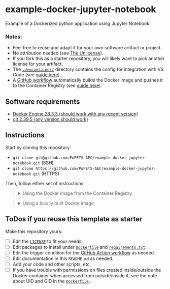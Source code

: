# example-docker-jupyter-notebook

Example of a Dockerized python application using Jupyter Notebook.

### Notes:
- Feel free to reuse and adapt it for your own software artifact or project.
- No attribution needed (see [The Unlicense](LICENSE)).
- If you fork this as a starter repository, you will likely want to pick another
  license for your artifact.
- The [`.devcontainer/`](.devcontainer/) directory contains the config for
 integration with VS Code (see [guide
here](https://github.com/PoPETS-AEC/examples-and-other-resources/blob/main/resources/vs-code-docker-integration.md)).
- A [GitHub workflow](.github/workflows/build-push-docker-image.yaml)
  automatically builds the Docker image and pushes it to the Container Registry
(see [guide
here](https://github.com/PoPETS-AEC/examples-and-other-resources/blob/main/resources/github-workflow-docker-image.md)).

## Software requirements
- [Docker Engine 28.3.3 (should work with any recent version)](https://docs.docker.com/engine/install/)
- [git 2.39.5 (any version should work)](https://git-scm.com/downloads)

## Instructions

Start by cloning this repository:
- `git clone git@github.com:PoPETS-AEC/example-docker-jupyter-notebook.git` (SSH)
- `git clone https://github.com/PoPETS-AEC/example-docker-jupyter-notebook.git` (HTTPS)

Then, follow either set of instructions:

> <details><summary>Using the Docker image from the Container Registry</summary>
>
> This [GitHub workflow](.github/workflows/build-push-docker-image.yaml)
> automatically builds and pushes the Docker image to GitHub's Container Registry
> when the `Dockerfile` or the `requirements.txt` files are modified.
>
> 1. Pull the Docker image:
> ```bash
> docker pull ghcr.io/popets-aec/example-docker-jupyter-notebook:main
> ```
> 2. Launch the Docker container, attach the current working directory (i.e.,
> run from the root of the cloned git repository) as a volume, set the context
> to be that volume, and provide an interactive bash terminal:
> ```bash
> docker run --rm -it -p 8888:8888 \
>     -v ${PWD}:/workspaces/example-docker-jupyter-notebook \
>     -w /workspaces/example-docker-jupyter-notebook \
>     --entrypoint bash ghcr.io/popets-aec/example-docker-jupyter-notebook:main
> ```
> 3. Launch the Jupyter server:
> ```bash
> jupyter notebook --ip 0.0.0.0 --no-browser
> ```
> 4. Open in your browser the Jupyter session link provided in the terminal
>    output (e.g., `http://127.0.0.1:8888/tree?token=......`) and execute the
>    cells of the [`Example.ipynb`](Example.ipynb) notebook.
> </details>



> <details><summary>Using a locally built Docker image</summary>
>
> 1. Build the Docker image:
> ```bash
> docker build -t example-docker-jupyter-notebook:main .
> ```
> 2. Launch the Docker container, attach the current working directory (i.e.,
> run from the root of the cloned git repository) as a volume, set the context
> to be that volume, and provide an interactive bash terminal:
> ```bash
> docker run --rm -it -p 8888:8888 \
>     -v ${PWD}:/workspaces/example-docker-jupyter-notebook \
>     -w /workspaces/example-docker-jupyter-notebook \
>     --entrypoint bash example-docker-jupyter-notebook:main
> ```
> 3. Launch the Jupyter server:
> ```bash
> jupyter notebook --ip 0.0.0.0 --no-browser
> ```
> 4. Open in your browser the Jupyter session link provided in the terminal
>    output (e.g., `http://127.0.0.1:8888/tree?token=......`) and execute the
>    cells of the [`Example.ipynb`](Example.ipynb) notebook.
> </details>

## ToDos if you reuse this template as starter

Make this repository yours:

- [ ] Edit the [`LICENSE`](./LICENSE) to fit your needs.
- [ ] Edit packages to install under [`Dockerfile`](./Dockerfile) and
  [`requirements.txt`](./requirements.txt).
- [ ] Edit the trigger condition for the [GitHub Action
  workflow](./github/workflows/build-push-docker-image.yaml) as needed.
- [ ] Edit documentation in this `README.md` as needed.
- [ ] Add your code and other scripts, etc.
- [ ] If you have trouble with permissions on files created inside/outside the
  Docker container when accessed from outside/inside it, see the note about UID
  and GID in the [`Dockerfile`](./Dockerfile).